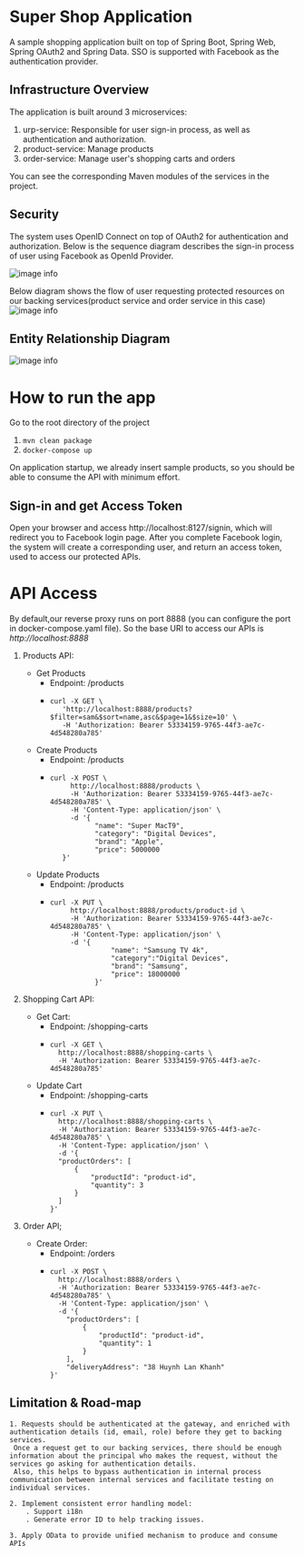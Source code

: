 # Super Shop Application
A sample shopping application built on top of Spring Boot, Spring Web, Spring OAuth2 and Spring Data. SSO is supported with Facebook as the authentication provider.

## Infrastructure Overview
The application is built around 3 microservices:
1. urp-service: Responsible for user sign-in process, as well as authentication and authorization.
2. product-service: Manage products
3. order-service: Manage user's shopping carts and orders

You can see the corresponding Maven modules of the services in the project.

## Security
The system uses OpenID Connect on top of OAuth2 for authentication and authorization. Below is the sequence diagram describes the sign-in process of user using Facebook as OpenId Provider.

![image info](./Signin-Sequence-Diagram.png)

Below diagram shows the flow of user requesting protected resources on our backing services(product service and order service in this case)
![image info](./Requesting-Resource-Diagram.png)



## Entity Relationship Diagram
![image info](./ER-Diagram.png)


# How to run the app
Go to the root directory of the project
1. ```mvn clean package```
2. ```docker-compose up```

On application startup, we already insert sample products, so you should be able to consume the API with minimum effort.

## Sign-in and get Access Token
Open your browser and access http://localhost:8127/signin, which will redirect you to Facebook login page. After you complete Facebook login, the system will create a corresponding user, and return an access token, used to access our protected APIs.

# API Access
By default,our reverse proxy runs on port 8888 (you can configure the port in docker-compose.yaml file). So the base URI to access our APIs is _http://localhost:8888_

1. Products API:
    * Get Products
        * Endpoint: /products
        * ```
          curl -X GET \
             'http://localhost:8888/products?$filter=sam&$sort=name,asc&$page=1&$size=10' \
             -H 'Authorization: Bearer 53334159-9765-44f3-ae7c-4d548280a785'
          ```
    * Create Products
        * Endpoint: /products
        * ```
          curl -X POST \
               http://localhost:8888/products \
               -H 'Authorization: Bearer 53334159-9765-44f3-ae7c-4d548280a785' \
               -H 'Content-Type: application/json' \
               -d '{
                     "name": "Super MacT9",
                     "category": "Digital Devices",
                     "brand": "Apple",
                     "price": 5000000
             }'
          ```
    * Update Products
        * Endpoint: /products
        * ```
          curl -X PUT \
               http://localhost:8888/products/product-id \
               -H 'Authorization: Bearer 53334159-9765-44f3-ae7c-4d548280a785' \
               -H 'Content-Type: application/json' \
               -d '{
                         "name": "Samsung TV 4k",
                         "category":"Digital Devices",
                         "brand": "Samsung",
                         "price": 18000000
                     }'
          ```

2. Shopping Cart API:
    * Get Cart:
        * Endpoint: /shopping-carts
        * ```
          curl -X GET \
            http://localhost:8888/shopping-carts \
            -H 'Authorization: Bearer 53334159-9765-44f3-ae7c-4d548280a785'
          ```
    * Update Cart
        * Endpoint: /shopping-carts
        * ```
          curl -X PUT \
            http://localhost:8888/shopping-carts \
            -H 'Authorization: Bearer 53334159-9765-44f3-ae7c-4d548280a785' \
            -H 'Content-Type: application/json' \
            -d '{
          	"productOrders": [
          		{
          			"productId": "product-id",
          			"quantity": 3
          		}
          	]
          }'
          ```
3. Order API;
    * Create Order:
        * Endpoint: /orders
        * ```
          curl -X POST \
            http://localhost:8888/orders \
            -H 'Authorization: Bearer 53334159-9765-44f3-ae7c-4d548280a785' \
            -H 'Content-Type: application/json' \
            -d '{
              "productOrders": [
                  {
                      "productId": "product-id",
                      "quantity": 1
                  }
              ],
              "deliveryAddress": "38 Huynh Lan Khanh"
          }'
          ```

## Limitation & Road-map
	1. Requests should be authenticated at the gateway, and enriched with authentication details (id, email, role) before they get to backing services.
	 Once a request get to our backing services, there should be enough information about the principal who makes the request, without the services go asking for authentication details.
	 Also, this helps to bypass authentication in internal process communication between internal services and facilitate testing on individual services.
	 
	2. Implement consistent error handling model:
		. Support i18n
		. Generate error ID to help tracking issues.
		
	3. Apply OData to provide unified mechanism to produce and consume APIs